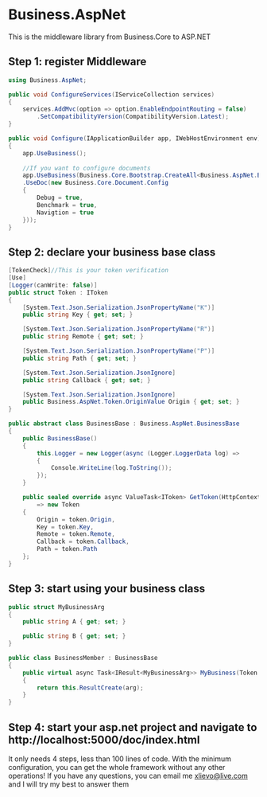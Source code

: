 # Business.AspNet
This is the middleware library from Business.Core to ASP.NET

## Step 1: register Middleware
```C#
using Business.AspNet;

public void ConfigureServices(IServiceCollection services)
{
    services.AddMvc(option => option.EnableEndpointRouting = false)
        .SetCompatibilityVersion(CompatibilityVersion.Latest);
}

public void Configure(IApplicationBuilder app, IWebHostEnvironment env)
{
    app.UseBusiness();
	
    //If you want to configure documents
    app.UseBusiness(Business.Core.Bootstrap.CreateAll<Business.AspNet.BusinessBase>()
    .UseDoc(new Business.Core.Document.Config
    {
        Debug = true,
        Benchmark = true,
        Navigtion = true
    }));
}
```
## Step 2: declare your business base class
```C#
[TokenCheck]//This is your token verification
[Use]
[Logger(canWrite: false)]
public struct Token : IToken
{
    [System.Text.Json.Serialization.JsonPropertyName("K")]
    public string Key { get; set; }

    [System.Text.Json.Serialization.JsonPropertyName("R")]
    public string Remote { get; set; }

    [System.Text.Json.Serialization.JsonPropertyName("P")]
    public string Path { get; set; }

    [System.Text.Json.Serialization.JsonIgnore]
    public string Callback { get; set; }

    [System.Text.Json.Serialization.JsonIgnore]
    public Business.AspNet.Token.OriginValue Origin { get; set; }
}

public abstract class BusinessBase : Business.AspNet.BusinessBase
{
    public BusinessBase()
    {
        this.Logger = new Logger(async (Logger.LoggerData log) =>
        {
            Console.WriteLine(log.ToString());
        });
    }

    public sealed override async ValueTask<IToken> GetToken(HttpContext context, Business.AspNet.Token token)
        => new Token
    {
        Origin = token.Origin,
        Key = token.Key,
        Remote = token.Remote,
        Callback = token.Callback,
        Path = token.Path
    };
}
```
## Step 3: start using your business class
```C#
public struct MyBusinessArg
{
    public string A { get; set; }

    public string B { get; set; }
}

public class BusinessMember : BusinessBase
{
    public virtual async Task<IResult<MyBusinessArg>> MyBusiness(Token token, MyBusinessArg arg)
    {
        return this.ResultCreate(arg);
    }
}
```
## Step 4: start your asp.net project and navigate to http://localhost:5000/doc/index.html

It only needs 4 steps, less than 100 lines of code. With the minimum configuration, you can get the whole framework without any other operations!
If you have any questions, you can email me xlievo@live.com and I will try my best to answer them
